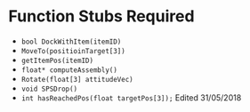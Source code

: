# Function Stubs Required
- ```bool DockWithItem(itemID)```
- ```MoveTo(positioinTarget[3])```
- ```getItemPos(itemID)```
- ```float* computeAssembly()```
- ```Rotate(float[3] attitudeVec)```
- ```void SPSDrop()```
- ```int hasReachedPos(float targetPos[3]);```
Edited 31/05/2018

